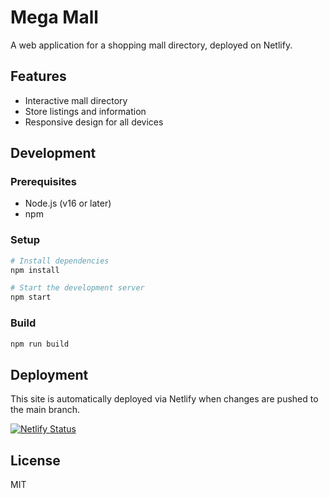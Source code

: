 # Mega Mall

A web application for a shopping mall directory, deployed on Netlify.

## Features

- Interactive mall directory
- Store listings and information
- Responsive design for all devices

## Development

### Prerequisites

- Node.js (v16 or later)
- npm

### Setup

```bash
# Install dependencies
npm install

# Start the development server
npm start
```

### Build

```bash
npm run build
```

## Deployment

This site is automatically deployed via Netlify when changes are pushed to the main branch.

[![Netlify Status](https://api.netlify.com/api/v1/badges/d105f910-2783-4395-83a0-77a607708293/deploy-status)](https://app.netlify.com/sites/mega-mall-simulator/deploys)

## License

MIT
